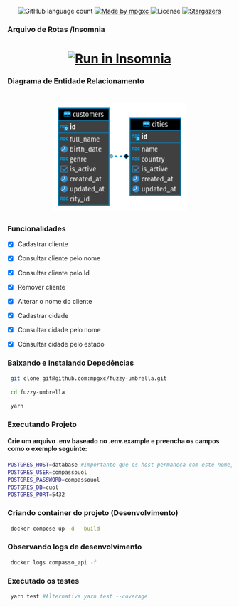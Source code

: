 <p align="center">
  <img alt="GitHub language count" src="https://img.shields.io/github/languages/count/mpgxc/fuzzy-umbrella?color=%2304D361">

  <a href="https://github.com/mpgxc">
    <img alt="Made by mpgxc" src="https://img.shields.io/badge/made%20by-mpgxc-%2304D361">
  </a>

  <img alt="License" src="https://img.shields.io/badge/license-MIT-%2304D361">

  <a href="https://github.com/mpgxc/short.ly/stargazers">
    <img alt="Stargazers" src="https://img.shields.io/github/stars/mpgxc/fuzzy-umbrella?style=social">
  </a>
</p>

### Arquivo de Rotas /Insomnia

<h1 align="center">
 <a href="https://insomnia.rest/run/?label=https%3A%2F%2Fgithub.com%2Fmpgxc%2Ffuzzy-umbrella%2Fblob%2Fmain%2Fendpoints.json&uri=" target="_blank"><img src="https://insomnia.rest/images/run.svg" alt="Run in Insomnia"></a>
</h1>

### Diagrama de Entidade Relacionamento

<h1 align="center">
    <img alt="CompassoUOL" src=".github/db.png" width="300px" />
</h1>

### Funcionalidades

- [x] Cadastrar cliente
- [x] Consultar cliente pelo nome
- [x] Consultar cliente pelo Id
- [x] Remover cliente
- [x] Alterar o nome do cliente

- [x] Cadastrar cidade
- [x] Consultar cidade pelo nome
- [x] Consultar cidade pelo estado

### Baixando e Instalando Depedências

```sh
 git clone git@github.com:mpgxc/fuzzy-umbrella.git
```

```sh
 cd fuzzy-umbrella
```

```sh
 yarn
```

### Executando Projeto

#### Crie um arquivo .env baseado no .env.example e preencha os campos como o exemplo seguinte:

```bash
POSTGRES_HOST=database #Importante que os host permaneça com este nome, pois ele faz referência ao container do postgres
POSTGRES_USER=compassouol
POSTGRES_PASSWORD=compassouol
POSTGRES_DB=cuol
POSTGRES_PORT=5432
```

### Criando container do projeto (Desenvolvimento)

```sh
 docker-compose up -d --build
```

### Observando logs de desenvolvimento

```sh
 docker logs compasso_api -f
```

### Executado os testes

```sh
 yarn test #Alternativa yarn test --coverage
```
